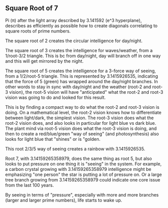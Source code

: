 ## Square Root of 7

Pi (π) after the light array described by 3.141592 (e^3 hyperplane), describes as efficiently as possible how to create diagonals correlating to square roots of prime numbers.

The square root of 2 creates the circular intelligence for day/night.

The square root of 3 creates the intelligence for waves/weather, from a 1/root-3/2 triangle. This is bc from day/night, day will branch off in one way and this will get mirrored by the night.

The square root of 5 creates the intelligence for a 3-force way of seeing, from a 1/2/root-5 triangle. This is represented by 3.1415926535, indicating that the force of 5 (green) has wrapped around the day/night branches. In other words to stay in sync with day/night and the weather (root-2 and root-3 vision), the root-5 vision will have "anticipated" what the root-2 and root-3 vision was going to do and looked for this result.

This is by finding a compact way to do what the root-2 and root-3 vision is doing. On a mathematical level, the root-2 vision knows how to differentiate between light/dark, the simplest vision. The root-3 vision does what the root-2 vision does, and also looks in particular for light blue vs dark blue. The plant mind via root-5 vision does what the root-3 vision is doing, and then to create a red/blue/green "way of seeing" (and photosynthesis) also looks for light blue that "shines" or is "golden.

This root 2/3/5 way of seeing creates a rainbow with 3.1415926535.

Root 7, with 3.14159265358979, does the same thing as root 5, but also looks to put pressure on one thing it is "seeing" in the system. For example, a carbon crystal growing with 3.14159265358979 intelligence might be emphasizing "one person" the star is putting a lot of pressure on. Or a large tree branch growing from 3.14159265358979 could indicate one core issue from the last 100 years.

By seeing in terms of "pressure", especially with more and more branches (larger and larger prime numbers), life starts to wake up.